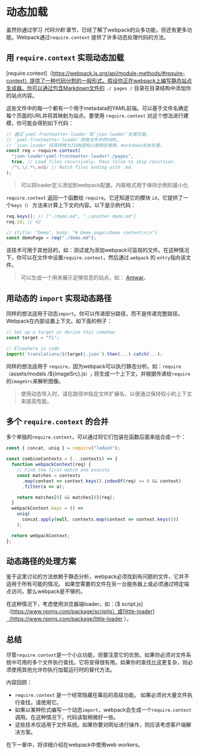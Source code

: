 # 动态加载

虽然你通过学习 *代码分割* 章节，已经了解了webpack的众多功能，但还有更多功能。Webpack通过`require.context` 提供了许多动态处理代码的方法。

## 用 `require.context` 实现动态加载

[require.context]（https://webpack.js.org/api/module-methods/#require-context）提供了一种代码分割的一般形式。假设你正在webpack上编写静态站点生成器。你可以通过包含Markdown文件的 `./ pages /` 目录在目录结构中添加你的站点内容。

这些文件中的每一个都有一个用于metadata的YAML前端。可以基于文件名确定每个页面的URL并将其映射为站点。要使用 `require.context` 对这个想法进行建模，你可能会得到如下代码：

```javascript
// 通过`yaml-frontmatter-loader`和`json-loader`处理页面。
// `yaml-frontmatter-loader`转换文件中的YAML，
// `json-loader`将其转换为JSON结构以便稍后使用。markdown尚未处理。
const req = require.context(
  "json-loader!yaml-frontmatter-loader!./pages",
  true, // Load files recursively. Pass false to skip recursion.
  /^\.\/.*\.md$/ // Match files ending with .md.
);
```

> 可以将loader定义添加到webpack配置。内联格式用于保持示例的最小化.

`require.context` 返回一个函数给 `require`。它还知道它的模块 `id`，它提供了一个`keys（）` 方法来计算上下文的内容。以下是示例代码：

```javascript
req.keys(); // ["./demo.md", "./another-demo.md"]
req.id; // 42

// {title: "Demo", body: "# Demo page\nDemo content\n\n"}
const demoPage = req("./demo.md");
```

该技术可用于其他目的，如：测试或为添加webpack可监视的文件。在这种情况下，你可以在文件中设置`require.context`，然后通过 `webpack` 的 `entry`指向该文件。

> 可以生成一个用来展示足够信息的站点，如： [Antwar](https://github.com/antwarjs/antwar)。

## 用动态的 `import` 实现动态路径

同样的想法适用于动态`import`。你可以传递部分路径，而不是传递完整路径。Webpack在内部设置上下文。如下面的例子：

```javascript
// Set up a target or derive this somehow
const target = "fi";

// Elsewhere in code
import(`translations/${target}.json`).then(...).catch(...);
```

同样的想法适用于 `require`，因为webpack可以执行静态分析。如：`require（`assets/modals /${imageSrc}.js`）;` 将生成一个上下文，并根据传递给`require`的`imageSrc`来解析图像。

> 使用动态导入时，请在路径中指定文件扩展名，以便通过保持较小的上下文来提高性能。

## 多个 `require.context` 的合并

多个单独的`require.context`，可以通过将它们包装在函数后面来组合成一个：

```javascript
const { concat, uniq } = require("lodash");

const combineContexts = (...contexts) => {
  function webpackContext(req) {
    // Find the first match and execute
    const matches = contexts
      .map(context => context.keys().indexOf(req) >= 0 && context)
      .filter(a => a);

    return matches[0] && matches[0](req);
  }
  webpackContext.keys = () =>
    uniq(
      concat.apply(null, contexts.map(context => context.keys()))
    );

  return webpackContext;
};
```

## 动态路径的处理方案

鉴于这里讨论的方法依赖于静态分析，webpack必须找到有问题的文件，它并不适用于所有可能的情况。 如果您需要的文件在另一台服务器上或必须通过特定端点访问，那么webpack是不够的。

在这种情况下，考虑使用浏览器端loader，如：[$ script.js]（https://www.npmjs.com/package/scriptjs）或[little-loader]（https://www.npmjs.com/package/little-loader ）。

## 总结

尽管`require.context`是一个小众功能，但要注意它的优势。如果你必须对文件系统中可用的多个文件执行查找，它将变得很有用。如果你的查找比这更复杂，则必须使用其他允许你执行加载运行时的替代方法。

内容回顾：

* `require.context` 是一个经常隐藏在幕后的高级功能。 如果必须对大量文件执行查找，请使用它。
* 如果以某种形式编写一个动态`import`，webpack会生成一个`require.context` 调用。在这种情况下，代码读取稍微好一些。
* 这些技术仅适用于文件系统。如果你要对网址进行操作，则应该考虑客户端解决方案。

在下一章中，将详细介绍在webpack中使用web workers。
